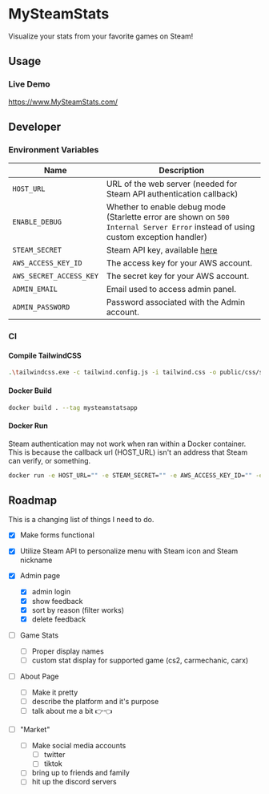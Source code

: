 # MySteamStats

Visualize your stats from your favorite games on Steam!

## Usage
### Live Demo
https://www.MySteamStats.com/


## Developer
### Environment Variables
| Name | Description |
| - | - |
| `HOST_URL` | URL of the web server (needed for Steam API authentication callback) |
| `ENABLE_DEBUG` | Whether to enable debug mode (Starlette error are shown on `500 Internal Server Error` instead of using custom exception handler) |
| `STEAM_SECRET` | Steam API key, available [here](https://steamcommunity.com/dev/apikey) |
| `AWS_ACCESS_KEY_ID` | The access key for your AWS account. |
| `AWS_SECRET_ACCESS_KEY` | The secret key for your AWS account.  |
| `ADMIN_EMAIL` | Email used to access admin panel. |
| `ADMIN_PASSWORD` | Password associated with the Admin account. |


### CI
#### Compile TailwindCSS
```sh
.\tailwindcss.exe -c tailwind.config.js -i tailwind.css -o public/css/styles.css
```
#### Docker Build
```sh
docker build . --tag mysteamstatsapp
```

#### Docker Run
Steam authentication may not work when ran within a Docker container. This is because the callback url (HOST_URL) isn't an address that Steam can verify, or something.

```sh
docker run -e HOST_URL="" -e STEAM_SECRET="" -e AWS_ACCESS_KEY_ID="" -e AWS_SECRET_ACCESS_KEY="" -e ADMIN_EMAIL="" -e ADMIN_PASSWORD="" -p 8000:8000 mysteamstatsapp
```

## Roadmap
This is a changing list of things I need to do.

- [x] Make forms functional

- [x] Utilize Steam API to personalize menu with Steam icon and Steam nickname

- [x] Admin page
    - [x] admin login
    - [x] show feedback
    - [x] sort by reason (filter works)
    - [x] delete feedback

- [ ] Game Stats
    - [ ] Proper display names
    - [ ] custom stat display for supported game (cs2, carmechanic, carx)

- [ ] About Page
    - [ ] Make it pretty
    - [ ] describe the platform and it's purpose
    - [ ] talk about me a bit 👉👈

- [ ] "Market"
    - [ ] Make social media accounts
        - [ ] twitter
        - [ ] tiktok
    - [ ] bring up to friends and family
    - [ ] hit up the discord servers
